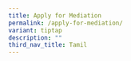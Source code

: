 ```yaml
---
title: Apply for Mediation
permalink: /apply-for-mediation/
variant: tiptap
description: ""
third_nav_title: Tamil
---
```

